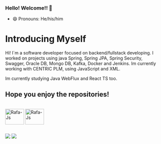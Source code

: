 ### Hello! Welcome!! 👋



- 😄 Pronouns: He/his/him
<h1>Introducing Myself</h1>

<p>Hi! I`m a software developer focused on backend/fullstack developing. I worked on projects using java Spring, Spring JPA, Spring Security, Swagger, Oracle DB, Mongo DB, Kafka, Docker and Jenkins. Im currently working with CENTRIC PLM, using JavaScript and XML.</p>

<p>Im currently studying Java WebFlux and React TS too.</p>

<h2>Hope you enjoy the repositories!</h2>
  
<div style="display: inline_block"><br>
  <img align="center" alt="Rafa-Js" height="50" width="60" src="https://cdn.jsdelivr.net/gh/devicons/devicon/icons/java/java-original.svg">  
  <img align="center" alt="Rafa-Js" height="50" width="60" src="https://cdn.jsdelivr.net/gh/devicons/devicon/icons/spring/spring-original-wordmark.svg">
</div>
  
  ##

  
<div>
  <a href = "mailto:renan.bilhan@hotmail.com"><img src="https://img.shields.io/badge/-Gmail-%23333?style=for-the-badge&logo=gmail&logoColor=white" target="_blank"></a>
  <a href="https://www.linkedin.com/in/renan-bilhan-de-freitas-671a476b" target="_blank"><img src="https://img.shields.io/badge/-LinkedIn-%230077B5?style=for-the-badge&logo=linkedin&logoColor=white" target="_blank"></a> 
</div>
